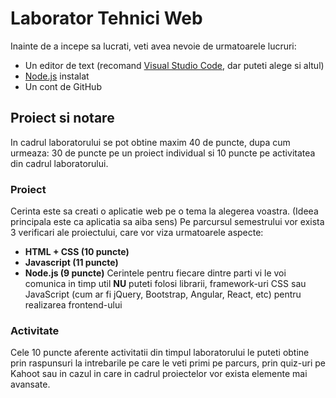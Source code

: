 # Laborator Tehnici Web

Inainte de a incepe sa lucrati, veti avea nevoie de urmatoarele lucruri:
* Un editor de text (recomand [Visual Studio Code](https://code.visualstudio.com/download), dar puteti alege si altul)
* [Node.js](https://nodejs.org/en/) instalat
* Un cont de GitHub

## Proiect si notare

In cadrul laboratorului se pot obtine maxim 40 de puncte, dupa cum urmeaza: 30 de puncte pe un proiect individual si 10 puncte pe activitatea din cadrul laboratorului.

### Proiect
Cerinta este sa creati o aplicatie web pe o tema la alegerea voastra. (Ideea principala este ca aplicatia sa aiba sens)
Pe parcursul semestrului vor exista 3 verificari ale proiectului, care vor viza urmatoarele aspecte:
* **HTML + CSS (10 puncte)**
* **Javascript (11 puncte)**
* **Node.js (9 puncte)**
Cerintele pentru fiecare dintre parti vi le voi comunica in timp util
**NU** puteti folosi librarii, framework-uri CSS sau JavaScript (cum ar fi jQuery, Bootstrap, Angular, React, etc) pentru realizarea frontend-ului

### Activitate
Cele 10 puncte aferente activitatii din timpul laboratorului le puteti obtine prin raspunsuri la intrebarile pe care le veti primi pe parcurs, prin quiz-uri pe Kahoot sau in cazul in care in cadrul proiectelor vor exista elemente mai avansate.
